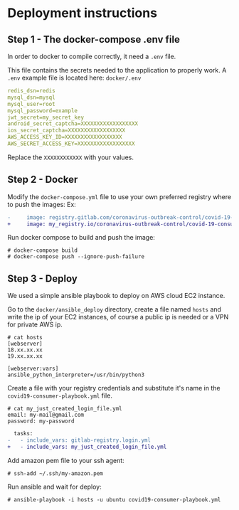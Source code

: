 # Deployment instructions

## Step 1 - The docker-compose .env file
In order to docker to compile correctly, it need a `.env` file.

This file contains the secrets needed to the application to properly work.
A ` .env ` example file is located here: ` docker/.env `

```yaml
redis_dsn=redis
mysql_dsn=mysql
mysql_user=root
mysql_password=example
jwt_secret=my_secret_key
android_secret_captcha=XXXXXXXXXXXXXXXXXX
ios_secret_captcha=XXXXXXXXXXXXXXXXXX
AWS_ACCESS_KEY_ID=XXXXXXXXXXXXXXXXXX
AWS_SECRET_ACCESS_KEY=XXXXXXXXXXXXXXXXXX
```

Replace the `XXXXXXXXXXXX` with your values.

## Step 2 - Docker

Modify the `docker-compose.yml` file to use your own preferred registry where to push the images:
Ex:
```diff
-     image: registry.gitlab.com/coronavirus-outbreak-control/covid-19-consumer-server
+     image: my_registry.io/coronavirus-outbreak-control/covid-19-consumer-server
```

Run docker compose to build and push the image:
```shell script
# docker-compose build
# docker-compose push --ignore-push-failure
```

## Step 3 - Deploy
We used a simple ansible playbook to deploy on AWS cloud EC2 instance.

Go to the `docker/ansible_deploy` directory, create a file named `hosts` and write the ip of your EC2 instances, of course a public ip is needed or a VPN for private AWS ip.

```shell script
# cat hosts
[webserver]
18.xx.xx.xx
19.xx.xx.xx

[webserver:vars]
ansible_python_interpreter=/usr/bin/python3
```

Create a file with your registry credentials and substitute it's name in the `covid19-consumer-playbook.yml` file.

```shell script
# cat my_just_created_login_file.yml
email: my-mail@gmail.com
password: my-password
```

```diff
  tasks:
-   - include_vars: gitlab-registry.login.yml
+   - include_vars: my_just_created_login_file.yml
```

Add amazon pem file to your ssh agent:
```shell script
# ssh-add ~/.ssh/my-amazon.pem
```

Run ansible and wait for deploy:
```shell script
# ansible-playbook -i hosts -u ubuntu covid19-consumer-playbook.yml
```